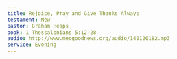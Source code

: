 ```yaml
---
title: Rejoice, Pray and Give Thanks Always
testament: New
pastor: Graham Heaps
book: 1 Thessalonians 5:12-28
audio: http://www.mecgoodnews.org/audio/140120182.mp3
service: Evening
---
```

